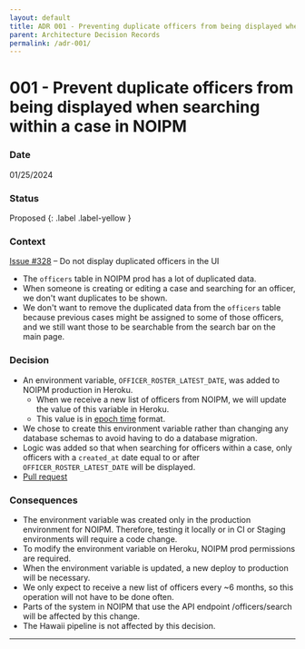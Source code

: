 ```yaml
---
layout: default
title: ADR 001 - Preventing duplicate officers from being displayed when searching within a case in NOIPM
parent: Architecture Decision Records
permalink: /adr-001/
---
```


# 001 - Prevent duplicate officers from being displayed when searching within a case in NOIPM

### Date

01/25/2024

### Status

Proposed
{: .label .label-yellow }

### Context

[Issue #328](https://github.com/PublicDataWorks/complaint-manager/issues/328) – Do not display duplicated officers in the UI

- The `officers` table in NOIPM prod has a lot of duplicated data.
- When someone is creating or editing a case and searching for an officer, we don't want duplicates to be shown.
- We don't want to remove the duplicated data from the `officers` table because previous cases might be assigned to some of those officers, and we still want those to be searchable from the search bar on the main page.

### Decision

- An environment variable, `OFFICER_ROSTER_LATEST_DATE`,  was added to NOIPM production in Heroku.
  - When we receive a new list of officers from NOIPM, we will update the value of this variable in Heroku.
  - This value is in [epoch time](https://www.epochconverter.com/#:~:text=What%20is%20epoch%20time%3F,01T00%3A00%3A00Z%29.) format.
- We chose to create this environment variable rather than changing any database schemas to avoid having to do a database migration.
- Logic was added so that when searching for officers within a case, only officers with a `created_at` date equal to or after `OFFICER_ROSTER_LATEST_DATE` will be displayed.
- [Pull request](https://github.com/PublicDataWorks/complaint-manager/pull/453)

### Consequences

- The environment variable was created only in the production environment for NOIPM. Therefore, testing it locally or in CI or Staging environments will require a code change.
- To modify the environment variable on Heroku, NOIPM prod permissions are required.
- When the environment variable is updated, a new deploy to production will be necessary.
- We only expect to receive a new list of officers every ~6 months, so this operation will not have to be done often.
- Parts of the system in NOIPM that use the API endpoint /officers/search will be affected by this change.
- The Hawaii pipeline is not affected by this decision.

---